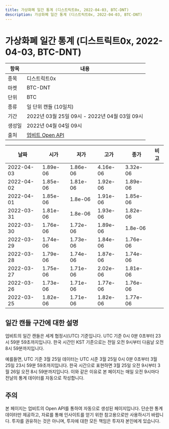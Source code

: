 ```yaml
---
title: 가상화폐 일간 통계 (디스트릭트0x, 2022-04-03, BTC-DNT)
description: 가상화폐 일간 통계 (디스트릭트0x, 2022-04-03, BTC-DNT)
---
```



가상화폐 일간 통계 (디스트릭트0x, 2022-04-03, BTC-DNT)
===

|항목|내용|
|--|--|
|종목|디스트릭트0x|
|마켓|BTC-DNT|
|단위|BTC|
|종류|일 단위 캔들 (10일치)|
|기간|2022년 03월 25일 09시 - 2022년 04월 03일 09시|
|생성일|2022년 04월 04일 09시|
|출처|[업비트 Open API](https://docs.upbit.com)|


|날짜|시가|저가|고가|종가|비고|
|--|--|--|--|--|--|
|2022-04-03|1.89e-06|1.86e-06|4.16e-06|3.32e-06|    |
|2022-04-02|1.85e-06|1.81e-06|1.92e-06|1.89e-06|    |
|2022-04-01|1.85e-06|1.8e-06|1.91e-06|1.85e-06|    |
|2022-03-31|1.81e-06|1.8e-06|1.93e-06|1.82e-06|    |
|2022-03-30|1.76e-06|1.72e-06|1.89e-06|1.8e-06|    |
|2022-03-29|1.74e-06|1.73e-06|1.84e-06|1.76e-06|    |
|2022-03-28|1.79e-06|1.74e-06|1.87e-06|1.74e-06|    |
|2022-03-27|1.75e-06|1.71e-06|2.02e-06|1.81e-06|    |
|2022-03-26|1.73e-06|1.71e-06|1.77e-06|1.76e-06|    |
|2022-03-25|1.82e-06|1.71e-06|1.82e-06|1.77e-06|    |


일간 캔들 구간에 대한 설명
---


업비트의 일간 캔들은 세계 협정시(UTC) 기준입니다. 
UTC 기준 0시 0분 0초부터 23시 59분 59초까지입니다. 
한국 시간인 KST 기준으로는 전일 오전 9시부터 다음날 오전 8시 59분까지입니다. 


예를들면, UTC 기준 3월 25일 데이터는 UTC 시준 3월 25일 0시 0분 0초부터 3월 25일 23시 59분 59초까지입니다. 
한국 시간으로 표현하면 3월 25일 오전 9시부터 3월 26일 오전 8시 59분까지입니다. 
이와 같은 이유로 본 페이지는 매일 오전 9시마다 전날의 통계 데이터를 자동으로 작성합니다. 


주의
---


본 페이지는 업비트의 Open API를 통하여 자동으로 생성된 페이지입니다. 
단순한 통계 데이터만 제공하고, 자료를 통해 인사이트를 얻기 위한 참고용으로만 사용하시기 바랍니다. 
투자를 권유하는 것은 아니며, 투자에 대한 모든 책임은 투자자 본인에게 있습니다. 
